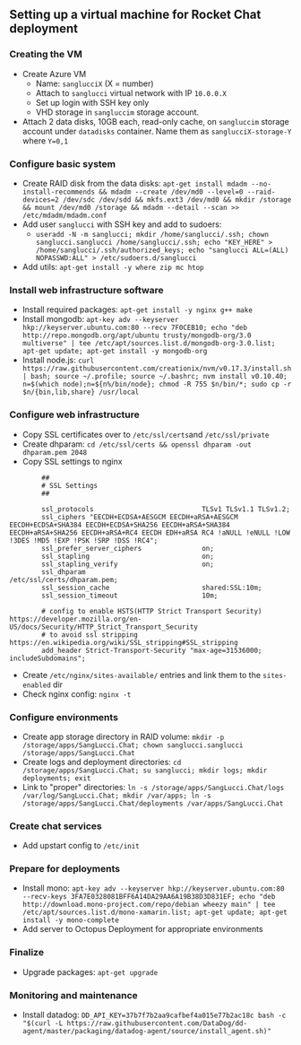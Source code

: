 ## Setting up a virtual machine for Rocket Chat deployment

### Creating the VM
- Create Azure VM
	- Name: `sanglucciX` (X = number)
	- Attach to `sanglucci` virtual network with IP `10.0.0.X`
	- Set up login with SSH key only
	- VHD storage in `sangluccim` storage account.
- Attach 2 data disks, 10GB each, read-only cache, on `sangluccim` storage account under `datadisks` container. Name them as `sanglucciX-storage-Y` where `Y=0,1`

### Configure basic system

- Create RAID disk from the data disks: `apt-get install mdadm --no-install-recommends && mdadm --create /dev/md0 --level=0 --raid-devices=2 /dev/sdc /dev/sdd && mkfs.ext3 /dev/md0 && mkdir /storage && mount /dev/md0 /storage && mdadm --detail --scan >> /etc/mdadm/mdadm.conf`
- Add user `sanglucci` with SSH key and add to sudoers:
	- `useradd -N -m sanglucci; mkdir /home/sanglucci/.ssh; chown sanglucci.sanglucci /home/sanglucci/.ssh; echo "KEY_HERE" > /home/sanglucci/.ssh/authorized_keys; echo "sanglucci ALL=(ALL) NOPASSWD:ALL" > /etc/sudoers.d/sanglucci `
- Add utils: `apt-get install -y where zip mc htop`

### Install web infrastructure software

- Install required packages: `apt-get install -y nginx g++ make`
- Install mongodb: `apt-key adv --keyserver hkp://keyserver.ubuntu.com:80 --recv 7F0CEB10; echo "deb http://repo.mongodb.org/apt/ubuntu trusty/mongodb-org/3.0 multiverse" | tee /etc/apt/sources.list.d/mongodb-org-3.0.list; apt-get update; apt-get install -y mongodb-org`
- Install node.js: `curl https://raw.githubusercontent.com/creationix/nvm/v0.17.3/install.sh | bash; source ~/.profile; source ~/.bashrc; nvm install v0.10.40; n=$(which node);n=${n%/bin/node}; chmod -R 755 $n/bin/*; sudo cp -r $n/{bin,lib,share} /usr/local`

### Configure web infrastructure

- Copy SSL certificates over to `/etc/ssl/certs`and `/etc/ssl/private`
- Create dhparam: `cd /etc/ssl/certs && openssl dhparam -out dhparam.pem 2048`
- Copy SSL settings to nginx

```
		##
        # SSL Settings
        ##

        ssl_protocols                           TLSv1 TLSv1.1 TLSv1.2;
        ssl_ciphers "EECDH+ECDSA+AESGCM EECDH+aRSA+AESGCM EECDH+ECDSA+SHA384 EECDH+ECDSA+SHA256 EECDH+aRSA+SHA384 EECDH+aRSA+SHA256 EECDH+aRSA+RC4 EECDH EDH+aRSA RC4 !aNULL !eNULL !LOW !3DES !MD5 !EXP !PSK !SRP !DSS !RC4";
        ssl_prefer_server_ciphers               on;
        ssl_stapling                            on;
        ssl_stapling_verify                     on;
        ssl_dhparam                             /etc/ssl/certs/dhparam.pem;
        ssl_session_cache                       shared:SSL:10m;
        ssl_session_timeout                     10m;

        # config to enable HSTS(HTTP Strict Transport Security) https://developer.mozilla.org/en-US/docs/Security/HTTP_Strict_Transport_Security
        # to avoid ssl stripping https://en.wikipedia.org/wiki/SSL_stripping#SSL_stripping
        add_header Strict-Transport-Security "max-age=31536000; includeSubdomains";

```

- Create `/etc/nginx/sites-available/` entries and link them to the `sites-enabled` dir
- Check nginx config: `nginx -t`

### Configure environments

- Create app storage directory in RAID volume: `mkdir -p /storage/apps/SangLucci.Chat; chown sanglucci.sanglucci /storage/apps/SangLucci.Chat`
- Create logs and deployment directories: `cd /storage/apps/SangLucci.Chat; su sanglucci; mkdir logs; mkdir deployments; exit`
- Link to "proper" directories: `ln -s /storage/apps/SangLucci.Chat/logs /var/log/SangLucci.Chat; mkdir /var/apps; ln -s /storage/apps/SangLucci.Chat/deployments /var/apps/SangLucci.Chat`

### Create chat services

- Add upstart config to `/etc/init`

### Prepare for deployments
- Install mono: `apt-key adv --keyserver hkp://keyserver.ubuntu.com:80 --recv-keys 3FA7E0328081BFF6A14DA29AA6A19B38D3D831EF; echo "deb http://download.mono-project.com/repo/debian wheezy main" | tee /etc/apt/sources.list.d/mono-xamarin.list; apt-get update; apt-get install -y mono-complete`
-  Add server to Octopus Deployment for appropriate environments

### Finalize

-  Upgrade packages: `apt-get upgrade`

### Monitoring and maintenance

- Install datadog: `DD_API_KEY=37b7f7b2aa9cafbef4a015e77b2ac18c bash -c "$(curl -L https://raw.githubusercontent.com/DataDog/dd-agent/master/packaging/datadog-agent/source/install_agent.sh)"`
